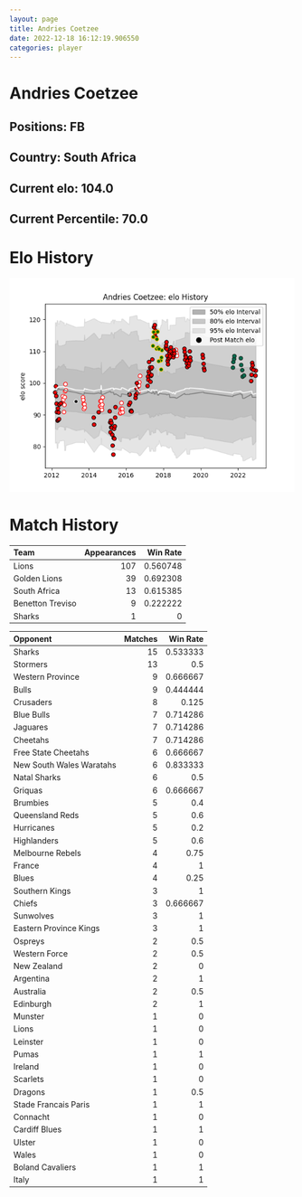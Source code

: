 ```yaml
---  
layout: page  
title: Andries Coetzee  
date: 2022-12-18 16:12:19.906550  
categories: player  
---
```

# Andries Coetzee

## Positions: FB

## Country: South Africa

## Current elo: 104.0

## Current Percentile: 70.0

# Elo History


![elo history](history_AndriesCoetzee.png)
# Match History


| Team             |   Appearances |   Win Rate |
|:-----------------|--------------:|-----------:|
| Lions            |           107 |   0.560748 |
| Golden Lions     |            39 |   0.692308 |
| South Africa     |            13 |   0.615385 |
| Benetton Treviso |             9 |   0.222222 |
| Sharks           |             1 |   0        |

| Opponent                 |   Matches |   Win Rate |
|:-------------------------|----------:|-----------:|
| Sharks                   |        15 |   0.533333 |
| Stormers                 |        13 |   0.5      |
| Western Province         |         9 |   0.666667 |
| Bulls                    |         9 |   0.444444 |
| Crusaders                |         8 |   0.125    |
| Blue Bulls               |         7 |   0.714286 |
| Jaguares                 |         7 |   0.714286 |
| Cheetahs                 |         7 |   0.714286 |
| Free State Cheetahs      |         6 |   0.666667 |
| New South Wales Waratahs |         6 |   0.833333 |
| Natal Sharks             |         6 |   0.5      |
| Griquas                  |         6 |   0.666667 |
| Brumbies                 |         5 |   0.4      |
| Queensland Reds          |         5 |   0.6      |
| Hurricanes               |         5 |   0.2      |
| Highlanders              |         5 |   0.6      |
| Melbourne Rebels         |         4 |   0.75     |
| France                   |         4 |   1        |
| Blues                    |         4 |   0.25     |
| Southern Kings           |         3 |   1        |
| Chiefs                   |         3 |   0.666667 |
| Sunwolves                |         3 |   1        |
| Eastern Province Kings   |         3 |   1        |
| Ospreys                  |         2 |   0.5      |
| Western Force            |         2 |   0.5      |
| New Zealand              |         2 |   0        |
| Argentina                |         2 |   1        |
| Australia                |         2 |   0.5      |
| Edinburgh                |         2 |   1        |
| Munster                  |         1 |   0        |
| Lions                    |         1 |   0        |
| Leinster                 |         1 |   0        |
| Pumas                    |         1 |   1        |
| Ireland                  |         1 |   0        |
| Scarlets                 |         1 |   0        |
| Dragons                  |         1 |   0.5      |
| Stade Francais Paris     |         1 |   1        |
| Connacht                 |         1 |   0        |
| Cardiff Blues            |         1 |   1        |
| Ulster                   |         1 |   0        |
| Wales                    |         1 |   0        |
| Boland Cavaliers         |         1 |   1        |
| Italy                    |         1 |   1        |